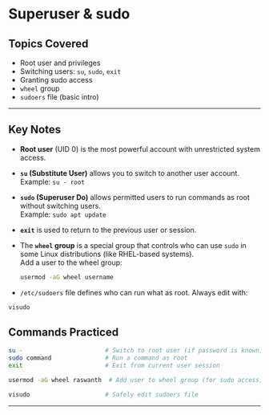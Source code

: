 #  Superuser & sudo

##  Topics Covered

- Root user and privileges
- Switching users: `su`, `sudo`, `exit`
- Granting sudo access
- `wheel` group
- `sudoers` file (basic intro)

---

##  Key Notes

- **Root user** (UID 0) is the most powerful account with unrestricted system access.
- **`su` (Substitute User)** allows you to switch to another user account.  
  Example: `su - root`  
- **`sudo` (Superuser Do)** allows permitted users to run commands as root without switching users.  
  Example: `sudo apt update`

- **`exit`** is used to return to the previous user or session.

- The **`wheel` group** is a special group that controls who can use `sudo` in some Linux distributions (like RHEL-based systems).  
  Add a user to the wheel group:  
  ```bash
  usermod -aG wheel username

- `/etc/sudoers` file defines who can run what as root.
Always edit with:

```bash
visudo
```

## Commands Practiced

```bash
su -                       # Switch to root user (if password is known)
sudo command               # Run a command as root
exit                       # Exit from current user session

usermod -aG wheel raswanth  # Add user to wheel group (for sudo access)

visudo                     # Safely edit sudoers file
```
---
